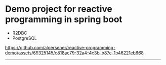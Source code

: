# Demo project for reactive programming in spring boot
- R2DBC
- PostgreSQL
  
https://github.com/alpersener/reactive-programming-demo/assets/69325145/c818ae79-32a4-4c3b-b87c-1b46221eb668


----
